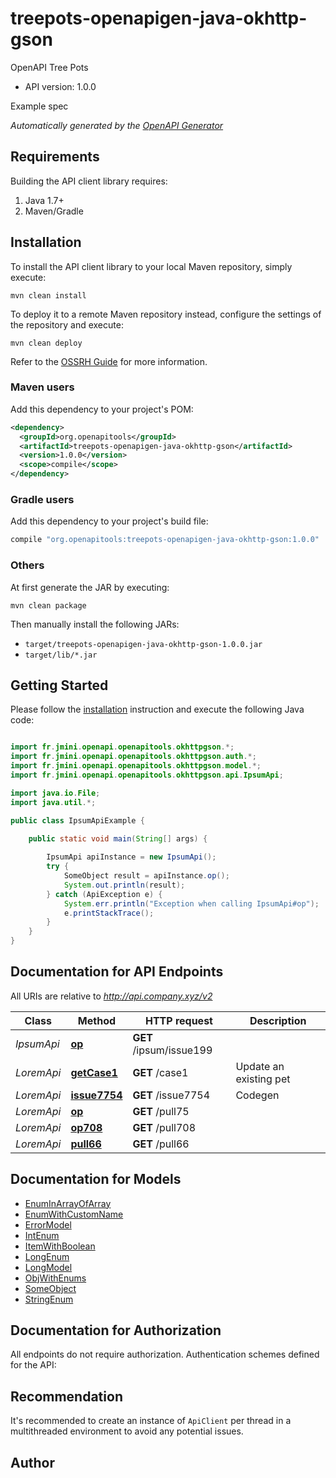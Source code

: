 # treepots-openapigen-java-okhttp-gson

OpenAPI Tree Pots
- API version: 1.0.0

Example spec


*Automatically generated by the [OpenAPI Generator](https://openapi-generator.tech)*


## Requirements

Building the API client library requires:
1. Java 1.7+
2. Maven/Gradle

## Installation

To install the API client library to your local Maven repository, simply execute:

```shell
mvn clean install
```

To deploy it to a remote Maven repository instead, configure the settings of the repository and execute:

```shell
mvn clean deploy
```

Refer to the [OSSRH Guide](http://central.sonatype.org/pages/ossrh-guide.html) for more information.

### Maven users

Add this dependency to your project's POM:

```xml
<dependency>
  <groupId>org.openapitools</groupId>
  <artifactId>treepots-openapigen-java-okhttp-gson</artifactId>
  <version>1.0.0</version>
  <scope>compile</scope>
</dependency>
```

### Gradle users

Add this dependency to your project's build file:

```groovy
compile "org.openapitools:treepots-openapigen-java-okhttp-gson:1.0.0"
```

### Others

At first generate the JAR by executing:

```shell
mvn clean package
```

Then manually install the following JARs:

* `target/treepots-openapigen-java-okhttp-gson-1.0.0.jar`
* `target/lib/*.jar`

## Getting Started

Please follow the [installation](#installation) instruction and execute the following Java code:

```java

import fr.jmini.openapi.openapitools.okhttpgson.*;
import fr.jmini.openapi.openapitools.okhttpgson.auth.*;
import fr.jmini.openapi.openapitools.okhttpgson.model.*;
import fr.jmini.openapi.openapitools.okhttpgson.api.IpsumApi;

import java.io.File;
import java.util.*;

public class IpsumApiExample {

    public static void main(String[] args) {
        
        IpsumApi apiInstance = new IpsumApi();
        try {
            SomeObject result = apiInstance.op();
            System.out.println(result);
        } catch (ApiException e) {
            System.err.println("Exception when calling IpsumApi#op");
            e.printStackTrace();
        }
    }
}

```

## Documentation for API Endpoints

All URIs are relative to *http://api.company.xyz/v2*

Class | Method | HTTP request | Description
------------ | ------------- | ------------- | -------------
*IpsumApi* | [**op**](docs/IpsumApi.md#op) | **GET** /ipsum/issue199 | 
*LoremApi* | [**getCase1**](docs/LoremApi.md#getCase1) | **GET** /case1 | Update an existing pet
*LoremApi* | [**issue7754**](docs/LoremApi.md#issue7754) | **GET** /issue7754 | Codegen
*LoremApi* | [**op**](docs/LoremApi.md#op) | **GET** /pull75 | 
*LoremApi* | [**op708**](docs/LoremApi.md#op708) | **GET** /pull708 | 
*LoremApi* | [**pull66**](docs/LoremApi.md#pull66) | **GET** /pull66 | 


## Documentation for Models

 - [EnumInArrayOfArray](docs/EnumInArrayOfArray.md)
 - [EnumWithCustomName](docs/EnumWithCustomName.md)
 - [ErrorModel](docs/ErrorModel.md)
 - [IntEnum](docs/IntEnum.md)
 - [ItemWithBoolean](docs/ItemWithBoolean.md)
 - [LongEnum](docs/LongEnum.md)
 - [LongModel](docs/LongModel.md)
 - [ObjWithEnums](docs/ObjWithEnums.md)
 - [SomeObject](docs/SomeObject.md)
 - [StringEnum](docs/StringEnum.md)


## Documentation for Authorization

All endpoints do not require authorization.
Authentication schemes defined for the API:

## Recommendation

It's recommended to create an instance of `ApiClient` per thread in a multithreaded environment to avoid any potential issues.

## Author



